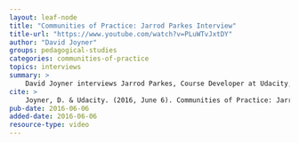 ```yaml
---
layout: leaf-node
title: "Communities of Practice: Jarrod Parkes Interview"
title-url: "https://www.youtube.com/watch?v=PLuWTvJxtDY"
author: "David Joyner"
groups: pedagogical-studies
categories: communities-of-practice
topics: interviews
summary: >
    David Joyner interviews Jarrod Parkes, Course Developer at Udacity, about Student Isolation in Online Courses.
cite: >
    Joyner, D. & Udacity. (2016, June 6). Communities of Practice: Jarrod Parkes Interview. Retrieved from https://www.youtube.com/watch?v=PLuWTvJxtDY
pub-date: 2016-06-06
added-date: 2016-06-06
resource-type: video
---
```

